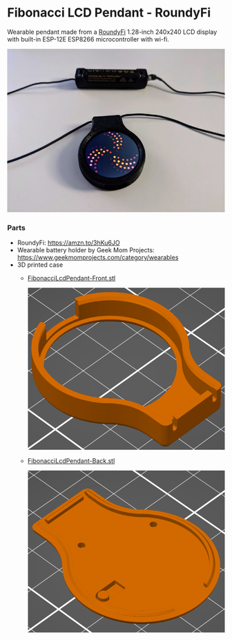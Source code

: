 # Fibonacci LCD Pendant - RoundyFi

Wearable pendant made from a [RoundyFi](https://github.com/sbcshop/RoundyFi) 1.28-inch 240x240 LCD display with built-in ESP-12E ESP8266 microcontroller with wi-fi.

![Fibonacci LCD Pendant](FibonacciLcdPendant.jpg)

### Parts

* RoundyFi: https://amzn.to/3hKu6JO
* Wearable battery holder by Geek Mom Projects: https://www.geekmomprojects.com/category/wearables
* 3D printed case
  * [FibonacciLcdPendant-Front.stl](Case/FibonacciLcdPendant-Front.stl)
    
    [![Case Front](case-front.png)](Case/FibonacciLcdPendant-Front.stl)

  * [FibonacciLcdPendant-Back.stl](Case/FibonacciLcdPendant-Back.stl)
    
    [![Case Back](case-back.png)](Case/FibonacciLcdPendant-Back.stl)
